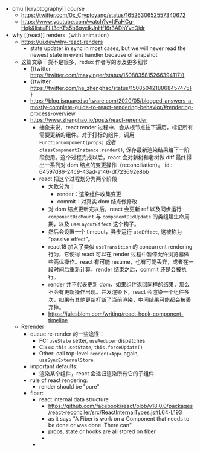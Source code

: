 - cmu [[cryptography]] course
	- https://twitter.com/0x_Cryptoyang/status/1652630652557340672
	- https://www.youtube.com/watch?v=ltFaHCg-Hqk&list=PLI3cKEs5b6gvelkJnHf16r3ADhYvcQjdr
- why [[react]] renders（with animation）
	- https://ui.dev/why-react-renders
		- state updater in sync in most cases, but we will never read the newest state in event handler because of snapshot
	- 这篇文章干货不是很多，redux 作者写的涉及更多细节
		- {{twitter https://twitter.com/maxyinger/status/1508835815266394117}}
		- {{twitter https://twitter.com/he_zhenghao/status/1508504218868457475}}
		- https://blog.isquaredsoftware.com/2020/05/blogged-answers-a-mostly-complete-guide-to-react-rendering-behavior/#rendering-process-overview
		- https://www.zhenghao.io/posts/react-rerender
			- 抽象来说，react render 过程中，会从根节点往下遍历，标记所有需要更新的组件。对于打标的组件，调用 `FunctionComponent(props)` 或者 `classComponentInstance.render()`, 保存最新渲染结果给下一阶段使用。这个过程完成以后，react 会对新树和老树做 diff 最终得出一系列对 dom 结点的变更操作（reconciliation）。
			  id:: 64597d86-24c9-43ad-a146-df723692e8bb
			- react 把这个过程划分为两个阶段
				- 大致分为：
					- render：渲染组件收集变更
					- commit：对真实 dom 结点做修改
				- 对 dom 结点更新完以后，react 会更新 ref 以及同步运行 `componentDidMount` 与 `componentDidUpdate` 的类组建生命周期，以及 `useLayoutEffect` 这个钩子。
				- 然后会设置一个 timeout，异步运行 `useEffect`, 这被称为 “passive effect”。
				- react18 加入了类似 `useTransition` 的 concurrent rendering 行为，它使得 react 可以在 render 过程中暂停允许浏览器做些高优操作。react 有可能 resume，也有可能丢弃，或者在一段时间后重新计算。render 结束之后，commit 还是会被执行。
				- render 并不代表更新 dom，如果组件返回同样的结果，那么不会有更新操作出现。并发渲染下，react 会渲染一个组件多次，如果有其他更新打断了当前渲染，中间结果可能都会被丢弃掉。
				- https://julesblom.com/writing/react-hook-component-timeline
	- Rerender
		- queue re-render 的一些途径：
			- FC: `useState` setter, `useReducer` dispatches
			- Class: `this.setState`, `this.forceUpdate()`
			- Other: call top-level `render(<App>` again, `useSyncExternalStore`
		- important defaults:
			- 渲染某个组件，react 会递归渲染所有它的子组件
		- rule of react rendering:
			- render should be "pure"
		- fiber:
			- react internal data structure
				- https://github.com/facebook/react/blob/v18.0.0/packages/react-reconciler/src/ReactInternalTypes.js#L64-L193
				- as it says "A Fiber is work on a Component that needs to be done or was done. There can"
				- props, state or hooks are all stored on fiber
				-
			-